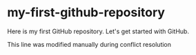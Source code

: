 # my-first-github-repository
Here is my first GitHub repository.  Let's get started with GitHub.

This line was modified manually during conflict resolution
